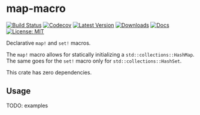 # map-macro

[![Build Status](https://github.com/jofas/map_macro/actions/workflows/build.yml/badge.svg)](https://github.com/jofas/map_macro/actions/workflows/build.yml)
[![Codecov](https://codecov.io/gh/jofas/map_macro/branch/master/graph/badge.svg?token=69YKZ1JIBK)](https://codecov.io/gh/jofas/map_macro)
[![Latest Version](https://img.shields.io/crates/v/map-macro.svg)](https://crates.io/crates/map-macro)
[![Downloads](https://img.shields.io/crates/d/map-macro?label=downloads)](https://crates.io/crates/map-macro)
[![Docs](https://img.shields.io/badge/docs-latest-blue.svg)](https://docs.rs/map-macro/latest/map_macro)
[![License: MIT](https://img.shields.io/badge/License-MIT-blue.svg)](https://opensource.org/licenses/MIT)

Declarative `map!` and `set!` macros.

The `map!` macro allows for statically initializing a 
`std::collections::HashMap`.
The same goes for the `set!` macro only for 
`std::collections::HashSet`.

This crate has zero dependencies.

## Usage

TODO: examples

